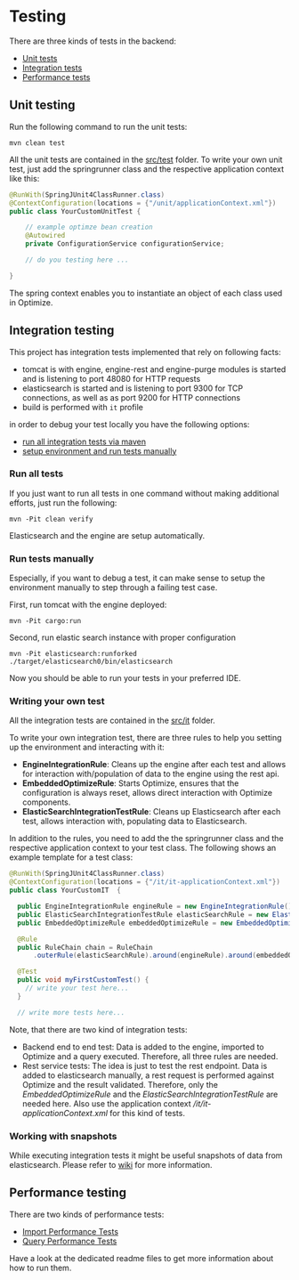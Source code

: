 # Testing

There are three kinds of tests in the backend:
* [Unit tests](#unit-testing)
* [Integration tests](#integration-testing)
* [Performance tests](#performance-testing)

## Unit testing

Run the following command to run the unit tests:
```
mvn clean test
```

All the unit tests are contained in the [src/test](./src/test/java/.) folder.
To write your own unit test, just add the springrunner class and the respective application context like this:
```java
@RunWith(SpringJUnit4ClassRunner.class)
@ContextConfiguration(locations = {"/unit/applicationContext.xml"})
public class YourCustomUnitTest {

    // example optimze bean creation
    @Autowired
    private ConfigurationService configurationService;

    // do you testing here ...

}
```

The spring context enables you to instantiate an object of each class used in Optimize.

## Integration testing

This project has integration tests implemented that rely on following facts:

* tomcat is with engine, engine-rest and engine-purge modules is started and is listening to port 48080
for HTTP requests
* elasticsearch is started and is listening to port 9300 for TCP connections, as well as as port 9200
for HTTP connections
* build is performed with ```it``` profile

in order to debug your test locally you have the following options:

* [run all integration tests via maven](#run-all-tests)
* [setup environment and run tests manually](#run-tests-manually)

### Run all tests

If you just want to run all tests in one command without making additional
efforts, just run the following:
```
mvn -Pit clean verify
```

Elasticsearch and the engine are setup automatically.

### Run tests manually

Especially, if you want to debug a test, it can make sense to setup the
environment manually to step through a failing test case.

First, run tomcat with the engine deployed:
```
mvn -Pit cargo:run
```

Second, run elastic search instance with proper configuration
```
mvn -Pit elasticsearch:runforked
./target/elasticsearch0/bin/elasticsearch
```

Now you should be able to run your tests in your preferred IDE.

### Writing your own test

All the integration tests are contained in the [src/it](./src/it/java/.) folder.

To write your own integration test, there are three rules to help you setting up the environment and interacting with it:

* **EngineIntegrationRule**: Cleans up the engine after each test and allows for interaction with/population of data to the engine using the rest api.
* **EmbeddedOptimizeRule**: Starts Optimize, ensures that the configuration is always reset, allows direct interaction with Optimize components.
* **ElasticSearchIntegrationTestRule**: Cleans up Elasticsearch after each test, allows interaction with, populating data to Elasticsearch.

In addition to the rules, you need to add the the springrunner class and the respective application context to your test class. The following shows an example template for a test class:

```java
@RunWith(SpringJUnit4ClassRunner.class)
@ContextConfiguration(locations = {"/it/it-applicationContext.xml"})
public class YourCustomIT  {

  public EngineIntegrationRule engineRule = new EngineIntegrationRule();
  public ElasticSearchIntegrationTestRule elasticSearchRule = new ElasticSearchIntegrationTestRule();
  public EmbeddedOptimizeRule embeddedOptimizeRule = new EmbeddedOptimizeRule();

  @Rule
  public RuleChain chain = RuleChain
      .outerRule(elasticSearchRule).around(engineRule).around(embeddedOptimizeRule);

  @Test
  public void myFirstCustomTest() {
    // write your test here...
  }

  // write more tests here...
```

Note, that there are two kind of integration tests:
* Backend end to end test: Data is added to the engine, imported to Optimize and a query executed. Therefore, all three rules are needed.
* Rest service tests: The idea is just to test the rest endpoint. Data is added to elasticsearch manually, a rest request is performed against Optimize and the result validated. Therefore, only the *EmbeddedOptimizeRule* and the *ElasticSearchIntegrationTestRule* are needed here. Also use the application context */it/it-applicationContext.xml* for this kind of tests.

### Working with snapshots 

While executing integration tests it might be useful snapshots of data from elasticsearch. Please refer to [wiki](https://github.com/camunda/camunda-optimize/wiki/Using-ES-snapshots) for more information. 

## Performance testing

There are two kinds of performance tests:

* [Import Performance Tests](../qa/import-performance-tests/README.md)
* [Query Performance Tests](../qa/service-performance-tests/README.md)

Have a look at the dedicated readme files to get more information about how to run them.
